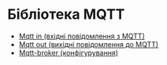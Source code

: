# Бібліотека MQTT

- [Mqtt in (вхідні повідомлення з MQTT)](mqttin.md)
- [Mqtt out (вихідні повідомлення до MQTT)](mqttout.md)
- [Mqtt-broker (конфігурування)](mqttbroker.md)